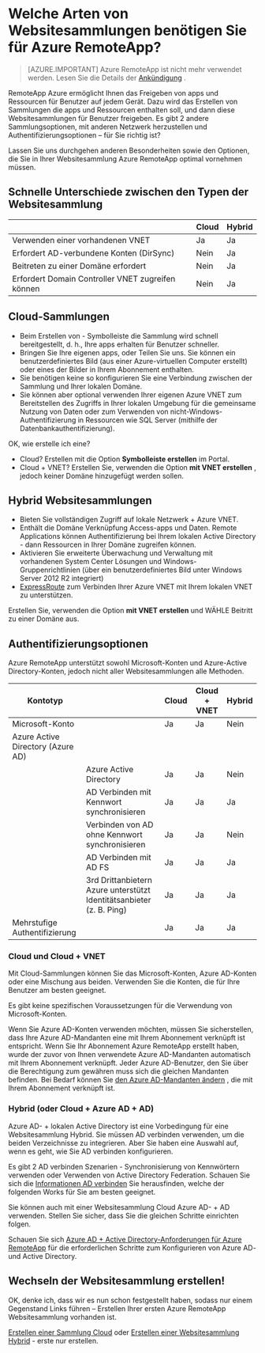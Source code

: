 <properties 
    pageTitle="Welche Arten von Websitesammlungen benötigen Sie für Azure RemoteApp? | Microsoft Azure" 
    description="Informationen Sie zu den Arten von Websitesammlungen mit Azure RemoteApp zur Verfügung." 
    services="remoteapp" 
    documentationCenter="" 
    authors="lizap" 
    manager="mbaldwin" />

<tags 
    ms.service="remoteapp" 
    ms.workload="compute" 
    ms.tgt_pltfrm="na" 
    ms.devlang="na" 
    ms.topic="article" 
    ms.date="08/15/2016" 
    ms.author="elizapo" />



# <a name="what-kind-of-collection-do-you-need-for-azure-remoteapp"></a>Welche Arten von Websitesammlungen benötigen Sie für Azure RemoteApp?

> [AZURE.IMPORTANT]
> Azure RemoteApp ist nicht mehr verwendet werden. Lesen Sie die Details der [Ankündigung](https://go.microsoft.com/fwlink/?linkid=821148) .

RemoteApp Azure ermöglicht Ihnen das Freigeben von apps und Ressourcen für Benutzer auf jedem Gerät. Dazu wird das Erstellen von Sammlungen die apps und Ressourcen enthalten soll, und dann diese Websitesammlungen für Benutzer freigeben. Es gibt 2 andere Sammlungsoptionen, mit anderen Netzwerk herzustellen und Authentifizierungsoptionen – für Sie richtig ist?

Lassen Sie uns durchgehen anderen Besonderheiten sowie den Optionen, die Sie in Ihrer Websitesammlung Azure RemoteApp optimal vornehmen müssen. 


## <a name="quick-differences-between-the-collection-types"></a>Schnelle Unterschiede zwischen den Typen der Websitesammlung

|           | Cloud | Hybrid |
|-----------|-------|--------|
|Verwenden einer vorhandenen VNET| Ja| Ja|
|Erfordert AD-verbundene Konten (DirSync)| Nein| Ja|
|Beitreten zu einer Domäne erfordert| Nein| Ja|
|Erfordert Domain Controller VNET zugreifen können| Nein| Ja|

## <a name="cloud-collections"></a>Cloud-Sammlungen
- Beim Erstellen von - Symbolleiste die Sammlung wird schnell bereitgestellt, d. h., Ihre apps erhalten für Benutzer schneller.
- Bringen Sie Ihre eigenen apps, oder Teilen Sie uns. Sie können ein benutzerdefiniertes Bild (aus einer Azure-virtuellen Computer erstellt) oder eines der Bilder in Ihrem Abonnement enthalten.
- Sie benötigen keine so konfigurieren Sie eine Verbindung zwischen der Sammlung und Ihrer lokalen Domäne.
- Sie können aber optional verwenden Ihrer eigenen Azure VNET zum Bereitstellen des Zugriffs in Ihrer lokalen Umgebung für die gemeinsame Nutzung von Daten oder zum Verwenden von nicht-Windows-Authentifizierung in Ressourcen wie SQL Server (mithilfe der Datenbankauthentifizierung).


OK, wie erstelle ich eine?

- Cloud? Erstellen mit die Option **Symbolleiste erstellen** im Portal.
- Cloud + VNET? Erstellen Sie, verwenden die Option **mit VNET erstellen** , jedoch keiner Domäne hinzugefügt werden sollen.

## <a name="hybrid-collections"></a>Hybrid Websitesammlungen
- Bieten Sie vollständigen Zugriff auf lokale Netzwerk + Azure VNET.
- Enthält die Domäne Verknüpfung Access-apps und Daten. Remote Applications können Authentifizierung bei Ihrem lokalen Active Directory - dann Ressourcen in Ihrer Domäne zugreifen können.
- Aktivieren Sie erweiterte Überwachung und Verwaltung mit vorhandenen System Center Lösungen und Windows-Gruppenrichtlinien (über ein benutzerdefiniertes Bild unter Windows Server 2012 R2 integriert)
- [ExpressRoute](https://azure.microsoft.com/services/expressroute/) zum Verbinden Ihrer Azure VNET mit Ihrem lokalen VNET zu unterstützen.

Erstellen Sie, verwenden die Option **mit VNET erstellen** und WÄHLE Beitritt zu einer Domäne aus.

## <a name="authentication-options"></a>Authentifizierungsoptionen
Azure RemoteApp unterstützt sowohl Microsoft-Konten und Azure-Active Directory-Konten, jedoch nicht aller Websitesammlungen alle Methoden. 

| Kontotyp                      |                                                             | Cloud | Cloud + VNET | Hybrid |
|-----------------------------------|-------------------------------------------------------------|-------|--------------|--------|
| Microsoft-Konto                 |                                                             | Ja   | Ja          | Nein     |
| Azure Active Directory (Azure AD) |                                                             |       |              |        |
|                                   | Azure Active Directory                                               | Ja   | Ja          | Nein     |
|                                   | AD Verbinden mit Kennwort synchronisieren                               | Ja   | Ja          | Ja    |
|                                   | Verbinden von AD ohne Kennwort synchronisieren                            | Ja   | Ja          | Nein     |
|                                   | AD Verbinden mit AD FS                                       | Ja   | Ja          | Ja    |
|                                   | 3rd Drittanbietern Azure unterstützt Identitätsanbieter (z. B. Ping) | Ja   | Ja          | Ja    |
| Mehrstufige Authentifizierung       |                                                             | Ja   | Ja          | Ja    |



### <a name="cloud-and-cloud--vnet"></a>Cloud und Cloud + VNET 
Mit Cloud-Sammlungen können Sie das Microsoft-Konten, Azure AD-Konten oder eine Mischung aus beiden. Verwenden Sie die Konten, die für Ihre Benutzer am besten geeignet.

Es gibt keine spezifischen Voraussetzungen für die Verwendung von Microsoft-Konten. 

Wenn Sie Azure AD-Konten verwenden möchten, müssen Sie sicherstellen, dass Ihre Azure AD-Mandanten eine mit Ihrem Abonnement verknüpft ist entspricht. Wenn Sie Ihr Abonnement Azure RemoteApp erstellt haben, wurde der zuvor von Ihnen verwendete Azure AD-Mandanten automatisch mit Ihrem Abonnement verknüpft. Jeder Azure AD-Benutzer, den Sie über die Berechtigung zum gewähren muss sich die gleichen Mandanten befinden. Bei Bedarf können Sie [den Azure AD-Mandanten ändern](remoteapp-changetenant.md) , die mit Ihrem Abonnement verknüpft ist.
 
### <a name="hybrid-or-cloud--azure-ad--ad"></a>Hybrid (oder Cloud + Azure AD + AD)

Azure AD- + lokalen Active Directory ist eine Vorbedingung für eine Websitesammlung Hybrid. Sie müssen AD verbinden verwenden, um die beiden Verzeichnisse zu integrieren. Aber Sie haben eine Auswahl auf, wenn es geht, wie Sie AD verbinden konfigurieren. 

Es gibt 2 AD verbinden Szenarien - Synchronisierung von Kennwörtern verwenden oder Verwenden von Active Directory Federation. Schauen Sie sich die [Informationen AD verbinden](../active-directory/active-directory-aadconnect.md) Sie herausfinden, welche der folgenden Works für Sie am besten geeignet.

Sie können auch mit einer Websitesammlung Cloud Azure AD- + AD verwenden. Stellen Sie sicher, dass Sie die gleichen Schritte einrichten folgen.

Schauen Sie sich [Azure AD + Active Directory-Anforderungen für Azure RemoteApp](remoteapp-ad.md) für die erforderlichen Schritte zum Konfigurieren von Azure AD- und Active Directory.

## <a name="go-create-your-collection"></a>Wechseln der Websitesammlung erstellen!
OK, denke ich, dass wir es nun schon festgestellt haben, sodass nur einem Gegenstand Links führen – Erstellen Ihrer ersten Azure RemoteApp Websitesammlung vorhanden ist.

[Erstellen einer Sammlung Cloud](remoteapp-create-cloud-deployment.md) oder [Erstellen einer Websitesammlung Hybrid](remoteapp-create-hybrid-deployment.md) - erste nur erstellen.
